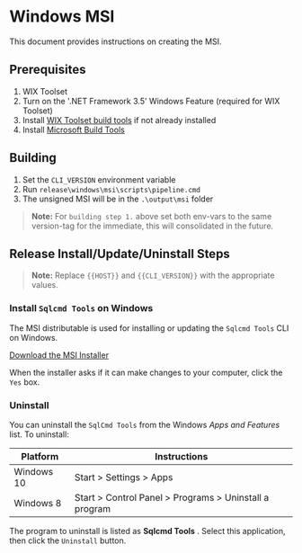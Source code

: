 # Windows MSI

This document provides instructions on creating the MSI.

## Prerequisites

1. WIX Toolset
2. Turn on the '.NET Framework 3.5' Windows Feature (required for WIX Toolset)
3. Install [WIX Toolset build tools](http://wixtoolset.org/releases/) if not already installed
4. Install [Microsoft Build Tools](https://www.microsoft.com/download/details.aspx?id=48159)

## Building

1. Set the `CLI_VERSION` environment variable
2. Run `release\windows\msi\scripts\pipeline.cmd`
3. The unsigned MSI will be in the `.\output\msi` folder

> **Note:** For `building step 1.` above set both env-vars to the same version-tag for the immediate, this will consolidated in the future.

## Release Install/Update/Uninstall Steps

> **Note:** Replace `{{HOST}}` and `{{CLI_VERSION}}` with the appropriate values.

### Install `Sqlcmd Tools` on Windows

The MSI distributable is used for installing or updating the `Sqlcmd Tools` CLI on Windows. 

[Download the MSI Installer](http://{{HOST}}/sqlcmd-{{CLI_VERSION}}.msi)

When the installer asks if it can make changes to your computer, click the `Yes` box.

### Uninstall

You can uninstall the `SqlCmd Tools` from the Windows _Apps and Features_ list. To uninstall:

| Platform      | Instructions                                           |
| ------------- |--------------------------------------------------------|
| Windows 10	| Start > Settings > Apps                                |
| Windows 8     | Start > Control Panel > Programs > Uninstall a program |

The program to uninstall is listed as **Sqlcmd Tools** . Select this application, then click the `Uninstall` button.
